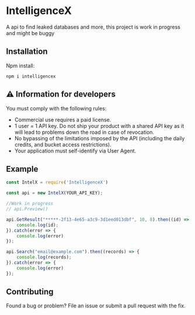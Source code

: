 # IntelligenceX
A api to find leaked databases and more, this project is work in progress and might be buggy

## Installation
Npm install:
```console
npm i intelligencex
```

## ⚠ Information for developers
You must comply with the following rules:

* Commercial use requires a paid license.
* 1 user = 1 API key. Do not ship your product with a shared API key as it will lead to problems down the road in case of revocation.
* No bypassing of the limitations imposed by the API (including the daily credits, and bucket access restrictions).
* Your application must self-identify via User Agent.

## Example

```js
const IntelX = require('IntelligenceX')

const api = new IntelX(YOUR_API_KEY);

//Work in progress
// api.Preview()

api.GetResult("*****-2f13-4e65-a3c9-3d1eed013dbf", 10, 8).then((id) => {
	console.log(id);
}).catch(error => {
	console.log(error)
});

api.Search("email@example.com").then((records) => {
	console.log(records);
}).catch(error => {
	console.log(error)
});

```

## Contributing

Found a bug or problem? File an issue or submit a pull request with the fix.

